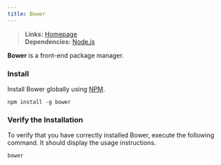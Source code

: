 ```yaml
---
title: Bower
---
```



> **Links:** [Homepage](http://bower.io/)  
> **Dependencies:** [Node.js](/node)


**Bower** is a front-end package manager.


### Install

Install Bower globally using [NPM](https://npmjs.org/).

	npm install -g bower


### Verify the Installation

To verify that you have correctly installed Bower, execute the following command. It should display the usage instructions.

	bower
